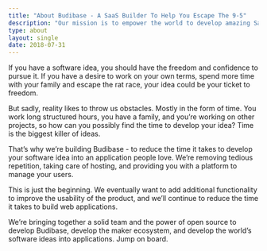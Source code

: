 ```yaml
---
title: "About Budibase - A SaaS Builder To Help You Escape The 9-5"
description: "Our mission is to empower the world to develop amazing SaaS applications, build businesses, and live life on their own terms."
type: about
layout: single
date: 2018-07-31
---
```


If you have a software idea, you should have the freedom and confidence to pursue it. If you have a desire to work on your own terms, spend more time with your family and escape the rat race, your idea could be your ticket to freedom.

But sadly, reality likes to throw us obstacles. Mostly in the form of time. You work long structured hours, you have a family, and you’re working on other projects, so how can you possibly find the time to develop your idea? Time is the biggest killer of ideas.

That’s why we’re building Budibase -  to reduce the time it takes to develop your software idea into an application people love. We’re removing tedious repetition, taking care of hosting, and providing you with a platform to manage your users.

This is just the beginning. We eventually want to add additional functionality to improve the usability of the product, and we’ll continue to reduce the time it takes to build web applications.

We’re bringing together a solid team and the power of open source to develop Budibase, develop the maker ecosystem, and develop the world’s software ideas into applications. Jump on board.